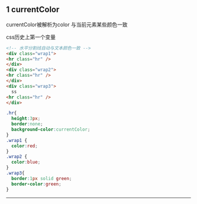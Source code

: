 ## 1 currentColor

currentColor被解析为color 与当前元素某些颜色一致

css历史上第一个变量

```html
<!-- 水平分割线自动与文本颜色一致 -->
<div class="wrap1">
<hr class="hr" />
</div>
<div class="wrap2">
<hr class="hr" />
</div>
<div class="wrap3">
  ss
<hr class="hr" />
</div>
```

```css
.hr{
  height:3px;
  border:none;
  background-color:currentColor;
}
.wrap1 {
  color:red;
}
.wrap2 {
  color:blue;
}
.wrap3{
  border:1px solid green;
  border-color:green;
}
```

---



